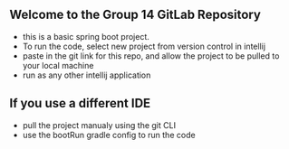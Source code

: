 ## Welcome to the Group 14 GitLab Repository
- this is a basic spring boot project. 
- To run the code, select new project from version control in intellij
- paste in the git link for this repo, and allow the project to be pulled to your local machine
- run as any other intellij application

## If you use a different IDE
- pull the project manualy using the git CLI
- use the bootRun gradle config to run the code
